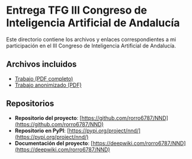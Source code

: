 # Entrega TFG III Congreso de Inteligencia Artificial de Andalucía

Este directorio contiene los archivos y enlaces correspondientes a mi participación en el III Congreso de Inteligencia Artificial de Andalucía.

## Archivos incluidos
- [Trabajo (PDF completo)](https://github.com/rorro6787/rorro6787/blob/main/dist/TFG/TFG_Rodrigo_Carreira_Villalta.pdf)  
- [Trabajo anonimizado (PDF)](https://github.com/rorro6787/rorro6787/blob/main/dist/TFG/TFG_anonimizado.pdf)  

## Repositorios
- **Repositorio del proyecto**: [https://github.com/rorro6787/NND](https://github.com/rorro6787/NND)  
- **Repositorio en PyPI**: [https://pypi.org/project/nnd/](https://pypi.org/project/nnd/)  
- **Documentación del proyecto**: [https://deepwiki.com/rorro6787/NND](https://deepwiki.com/rorro6787/NND)
